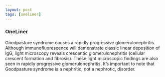 ```yaml
---
layout: post
tags: [oneliner]
---
```



### OneLiner

Goodpasture syndrome causes a rapidly progressive glomerulonephritis. Although immunofluorescence will demonstrate classic linear deposition of IgG, light microscopy reveals crescentic glomerulonephritis (cellular crescent formation and fibrosis). These light microscopic findings are also seen in rapidly progressive glomerulonephritis. It’s important to note that Goodpasture syndrome is a nephritic, not a nephrotic, disorder.

